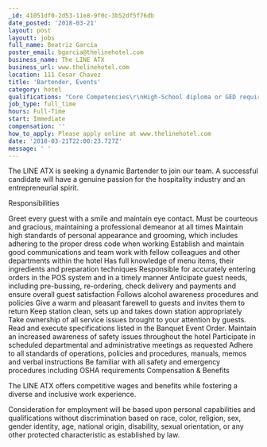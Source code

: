 ```yaml
---
_id: 41051df0-2d53-11e8-9f0c-3b52df5f76db
date_posted: '2018-03-21'
layout: post
layoutt: jobs
full_name: Beatriz Garcia
poster_email: bgarcia@thelinehotel.com
business_name: The LINE ATX
business_url: www.thelinehotel.com
location: 111 Cesar Chavez
title: 'Bartender, Events'
category: hotel
qualifications: "Core Competencies\r\nHigh-School diploma or GED required.\r\nOne-year hotel or related experience preferred\r\nExcellent reading, writing and oral proficiency in the English Language\r\nExcellent organizational skills\r\nExcellent attention to detail\r\nAbility to multitask\r\nExcellent communication skills\r\nAble to handle a large volume of guest interactions in an efficient and courteous manner;\r\nProficient in Microsoft Office, Internet\r\nWork well under pressure, requires being a team player"
job_type: full_time
hours: Full-Time
start: Immediate
compensation: ''
how_to_apply: Please apply online at www.thelinehotel.com
date: '2018-03-21T22:00:23.727Z'
message: ' '
---
```

The LINE ATX is seeking a dynamic Bartender to join our team. A successful candidate will have a genuine passion for the hospitality industry and an entrepreneurial spirit.

Responsibilities

Greet every guest with a smile and maintain eye contact.
Must be courteous and gracious, maintaining a professional demeanor at all times
Maintain high standards of personal appearance and grooming, which includes adhering to the proper dress code when working
Establish and maintain good communications and team work with fellow colleagues and other departments within the hotel
Has full knowledge of menu items, their ingredients and preparation techniques
Responsible for accurately entering orders in the POS system and in a timely manner
Anticipate guest needs, including pre-bussing, re-ordering, check delivery and payments and ensure overall guest satisfaction
Follows alcohol awareness procedures and policies
Give a warm and pleasant farewell to guests and invites them to return
Keep station clean, sets up and takes down station appropriately
Take ownership of all service issues brought to your attention by guests.
Read and execute specifications listed in the Banquet Event Order.
Maintain an increased awareness of safety issues throughout the hotel
Participate in scheduled departmental and administrative meetings as requested
Adhere to all standards of operations, policies and procedures, manuals, memos and verbal instructions
Be familiar with all safety and emergency procedures including OSHA requirements
Compensation & Benefits

The LINE ATX offers competitive wages and benefits while fostering a diverse and inclusive work experience.

Consideration for employment will be based upon personal capabilities and qualifications without discrimination based on race, color, religion, sex, gender identity, age, national origin, disability, sexual orientation, or any other protected characteristic as established by law.
